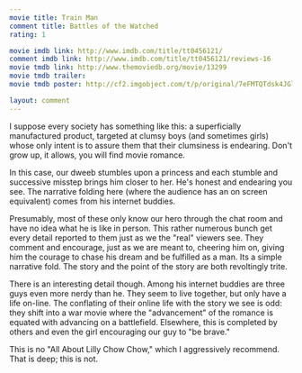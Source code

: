 ```yaml
---
movie title: Train Man
comment title: Battles of the Watched
rating: 1

movie imdb link: http://www.imdb.com/title/tt0456121/
comment imdb link: http://www.imdb.com/title/tt0456121/reviews-16
movie tmdb link: http://www.themoviedb.org/movie/13299
movie tmdb trailer: 
movie tmdb poster: http://cf2.imgobject.com/t/p/original/7eFMTQTdsk4JGlEXNzpe90DgsBL.jpg

layout: comment
---
```


I suppose every society has something like this: a superficially manufactured product, targeted at clumsy boys (and sometimes girls) whose only intent is to assure them that their clumsiness is endearing. Don't grow up, it allows, you will find movie romance.

In this case, our dweeb stumbles upon a princess and each stumble and successive misstep brings him closer to her. He's honest and endearing you see. The narrative folding here (where the audience has an on screen equivalent) comes from his internet buddies. 

Presumably, most of these only know our hero through the chat room and have no idea what he is like in person. This rather numerous bunch get every detail reported to them just as we the "real" viewers see. They comment and encourage, just as we are meant to, cheering him on, giving him the courage to chase his dream and be fulfilled as a man. Its a simple narrative fold. The story and the point of the story are both revoltingly trite.

There is an interesting detail though. Among his internet buddies are three guys even more nerdy than he. They seem to live together, but only have a life on-line. The conflating of their online life with the story we see is odd: they shift into a war movie where the "advancement" of the romance is equated with advancing on a battlefield. Elsewhere, this is completed by others and even the girl encouraging our guy to "be brave."

This is no "All About Lilly Chow Chow," which I aggressively recommend. That is deep; this is not.